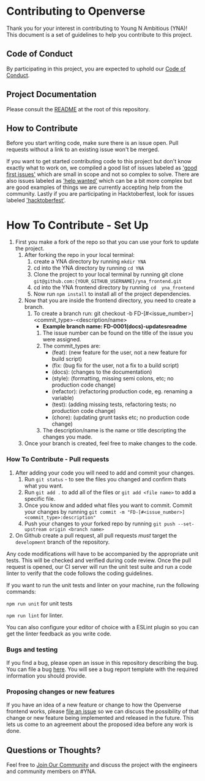 # Contributing to Openverse

Thank you for your interest in contributing to Young N Ambitious (YNA)! This document is a set of guidelines to help you contribute to this project.

## Code of Conduct

By participating in this project, you are expected to uphold our [Code of Conduct](./CODE_OF_CONDUCT.md).

## Project Documentation

Please consult the [README](./README.md) at the root of this repository.

## How to Contribute

Before you start writing code, make sure there is an issue open. Pull requests without a link to an existing issue won't be merged.

If you want to get started contributing code to this project but don't know exactly what to work on, we compiled a good list of issues labeled as ['good first issues'](https://github.com/Young-N-Ambitious/yna_frontend/labels/good%20first%20issue) which are small in scope and not so complex to solve. There are also issues labeled as ['help wanted'](https://github.com/Young-N-Ambitious/yna_frontend/labels/help%20wanted) which can be a bit more complex but are good examples of things we are currently accepting help from the community. Lastly if you are participating in Hacktoberfest, look for issues labeled ['hacktoberfest'](https://github.com/Young-N-Ambitious/yna_frontend/labels/hacktoberfest).

# How To Contribute - Set Up

1. First you make a fork of the repo so that you can use your fork to update the project.
    1. After forking the repo in your local terminal: 
        1. create a YNA directory by running ``mkdir YNA``
        2. cd into the YNA directory by running ``cd YNA``
        3. Clone the project to your local terminal by running git clone ```git@github.com:{YOUR_GITHUB_USERNAME}/yna_frontend.git```
        4. cd into the YNA frontend directory by running ``cd  yna_frontend``
        5. Now run ``npm install`` to install all of the project dependencies.
    2. Now that you are inside the frontend directory, you need to create a branch.
        1. To create a branch run: git checkout -b FD-[#<issue_number>]<commit_type>-<description/name>
            * **Example branch name: FD-0001(docs)-updatesreadme** 
            1. The issue number can be found on the title of the issue you were assigned.
            2. The commit_types are: 
                * (feat): (new feature for the user, not a new feature for build script)
                * (fix: (bug fix for the user, not a fix to a build script)
                * (docs): (changes to the documentation)
                * (style): (formatting, missing semi colons, etc; no production code change)
                * (refactor): (refactoring production code, eg. renaming a variable)
                * (test): (adding missing tests, refactoring tests; no production code change)
                * (chore): (updating grunt tasks etc; no production code change)
            3. The description/name is the name or title descripting the changes you made.
    3. Once your branch is created, feel free to make changes to the code.

###  How To Contribute - Pull requests

1. After adding your code you will need to add and commit your changes. 
    1. Run ``git status`` - to see the files you changed and confirm thats what you want. 
    2. Run ``git add .`` to add all of the files or ``git add <file name>`` to add a specific file.
    3. Once you know and added what files you want to commit. Commit your changes by running ``git commit -m "FD-[#<issue_number>]<commit_type>:description"``
    4. Push your changes to your forked repo by running ``git push --set-upstream origin <branch name>``
2. On Github create a pull request, all pull requests _must_ target the `development` branch of the
repository.

Any code modifications will have to be accompanied by the appropriate unit tests. This will be checked and verified during code review. Once the pull request is opened, our CI server will run the unit test suite and run a code linter to verify that the code follows the coding guidelines.

If you want to run the unit tests and linter on your machine, run the following commands:

`npm run unit` for unit tests

`npm run lint` for linter.

You can also configure your editor of choice with a ESLint plugin so you can get the linter feedback as you write code.

### Bugs and testing

If you find a bug, please open an issue in this repository describing the bug. You can file a bug [here](https://github.com/Young-N-Ambitious/issues/new?template=bug_report.md). You will see a bug report template with the required information you should provide.

### Proposing changes or new features

If you have an idea of a new feature or change to how the Openverse frontend works, please [file an issue](https://github.com/Young-N-Ambitious/issues/new?template=feature_request.md) so we can discuss the possibility of that change or new feature being implemented and released in the future. This lets us come to an agreement about the proposed idea before any work is done.


## Questions or Thoughts?

Feel free to [Join Our Community](https://docs.google.com/forms/d/e/1FAIpQLSfEHpF9H3U9yCzmUPEiac637mECOzXAqrr9AXuxuz48KUd1pQ/viewform) and discuss the project with the engineers and community members on #YNA.




